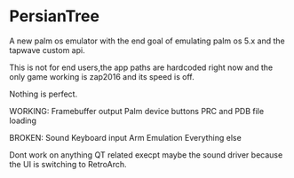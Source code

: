 # PersianTree
A new palm os emulator with the end goal of emulating palm os 5.x and the tapwave custom api.

This is not for end users,the app paths are hardcoded right now and the only game working is zap2016 and its speed is off.

Nothing is perfect.

WORKING:
Framebuffer output
Palm device buttons
PRC and PDB file loading

BROKEN:
Sound
Keyboard input
Arm Emulation
Everything else

Dont work on anything QT related execpt maybe the sound driver because the UI is switching to RetroArch.
